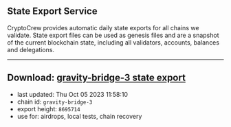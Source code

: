 ## State Export Service
CryptoCrew provides automatic daily state exports for all chains we validate. State export files can be used as genesis files and are a snapshot of the current blockchain state, including all validators, accounts, balances and delegations.

---
**Download: [gravity-bridge-3 state export](https://dl.ccvalidators.com/SERVICE/gravitybridge/gravity-bridge-3_export_8695714.json)**
---

- last updated: Thu Oct 05 2023 11:58:10
- chain id: `gravity-bridge-3`
- export height: `8695714`
- use for: airdrops, local tests, chain recovery
